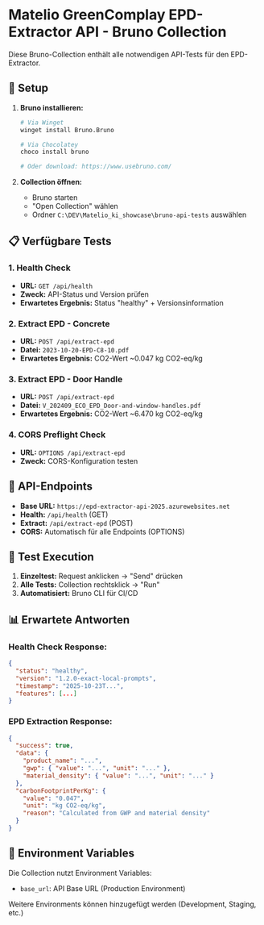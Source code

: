 # Matelio GreenComplay EPD-Extractor API - Bruno Collection

Diese Bruno-Collection enthält alle notwendigen API-Tests für den EPD-Extractor.

## 🚀 Setup

1. **Bruno installieren:**
   ```bash
   # Via Winget
   winget install Bruno.Bruno
   
   # Via Chocolatey
   choco install bruno
   
   # Oder download: https://www.usebruno.com/
   ```

2. **Collection öffnen:**
   - Bruno starten
   - "Open Collection" wählen
   - Ordner `C:\DEV\Matelio_ki_showcase\bruno-api-tests` auswählen

## 📋 Verfügbare Tests

### 1. Health Check
- **URL:** `GET /api/health`
- **Zweck:** API-Status und Version prüfen
- **Erwartetes Ergebnis:** Status "healthy" + Versionsinformation

### 2. Extract EPD - Concrete
- **URL:** `POST /api/extract-epd`
- **Datei:** `2023-10-20-EPD-C8-10.pdf`
- **Erwartetes Ergebnis:** CO2-Wert ~0.047 kg CO2-eq/kg

### 3. Extract EPD - Door Handle
- **URL:** `POST /api/extract-epd`
- **Datei:** `V_202409_ECO_EPD_Door-and-window-handles.pdf`
- **Erwartetes Ergebnis:** CO2-Wert ~6.470 kg CO2-eq/kg

### 4. CORS Preflight Check
- **URL:** `OPTIONS /api/extract-epd`
- **Zweck:** CORS-Konfiguration testen

## 🎯 API-Endpoints

- **Base URL:** `https://epd-extractor-api-2025.azurewebsites.net`
- **Health:** `/api/health` (GET)
- **Extract:** `/api/extract-epd` (POST)
- **CORS:** Automatisch für alle Endpoints (OPTIONS)

## 🧪 Test Execution

1. **Einzeltest:** Request anklicken → "Send" drücken
2. **Alle Tests:** Collection rechtsklick → "Run"
3. **Automatisiert:** Bruno CLI für CI/CD

## 📊 Erwartete Antworten

### Health Check Response:
```json
{
  "status": "healthy",
  "version": "1.2.0-exact-local-prompts",
  "timestamp": "2025-10-23T...",
  "features": [...]
}
```

### EPD Extraction Response:
```json
{
  "success": true,
  "data": {
    "product_name": "...",
    "gwp": { "value": "...", "unit": "..." },
    "material_density": { "value": "...", "unit": "..." }
  },
  "carbonFootprintPerKg": {
    "value": "0.047",
    "unit": "kg CO2-eq/kg",
    "reason": "Calculated from GWP and material density"
  }
}
```

## 🔄 Environment Variables

Die Collection nutzt Environment Variables:
- `base_url`: API Base URL (Production Environment)

Weitere Environments können hinzugefügt werden (Development, Staging, etc.)